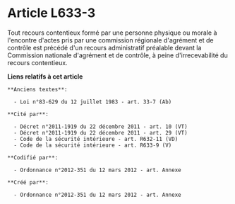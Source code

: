 # Article L633-3

Tout recours contentieux formé par une personne physique ou morale à l'encontre d'actes pris par une commission régionale
d'agrément et de contrôle est précédé d'un recours administratif préalable devant la Commission nationale d'agrément et de
contrôle, à peine d'irrecevabilité du recours contentieux.

**Liens relatifs à cet article**

	**Anciens textes**:

	  - Loi n°83-629 du 12 juillet 1983 - art. 33-7 (Ab)

	**Cité par**:

	  - Décret n°2011-1919 du 22 décembre 2011 - art. 10 (VT)
	  - Décret n°2011-1919 du 22 décembre 2011 - art. 29 (VT)
	  - Code de la sécurité intérieure - art. R632-11 (VD)
	  - Code de la sécurité intérieure - art. R633-9 (V)

	**Codifié par**:

	  - Ordonnance n°2012-351 du 12 mars 2012 - art. Annexe

	**Créé par**:

	  - Ordonnance n°2012-351 du 12 mars 2012 - art. Annexe
